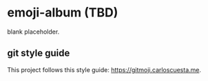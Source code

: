 # emoji-album (TBD)

blank placeholder.

## git style guide

This project follows this style guide: https://gitmoji.carloscuesta.me.
